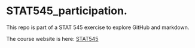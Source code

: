 # STAT545_participation.
This repo is part of a STAT 545 exercise to explore GitHub and markdown.

The course website is here: [STAT545](http://stat545.com/Classroom/)
